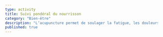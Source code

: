 ```yaml
---
type: activity
title: Suivi pondéral du nourrisson
category: "Bien-être"
description: "L‘acupuncture permet de soulager la fatigue, les douleurs, les troubles digestifs les troubles circulatoires et l'insomnie au cours de la grossesse."
published: true
---
```




